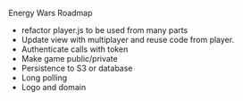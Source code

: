 Energy Wars Roadmap

- refactor player.js to be used from many parts
- Update view with multiplayer and reuse code from player.
- Authenticate calls with token
- Make game public/private
- Persistence to S3 or database
- Long polling
- Logo and domain
